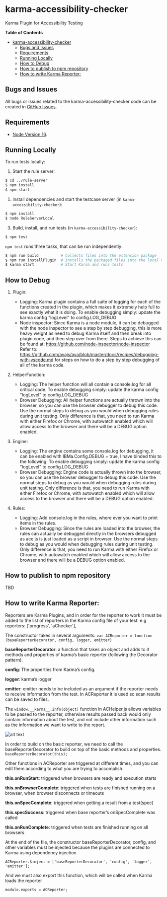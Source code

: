 # karma-accessibility-checker

Karma Plugin for Accessibility Testing

<!-- START doctoc generated TOC please keep comment here to allow auto update -->
<!-- DON'T EDIT THIS SECTION, INSTEAD RE-RUN doctoc TO UPDATE -->
**Table of Contents**

- [karma-accessibility-checker](#karma-accessibility-checker)
  - [Bugs and Issues](#bugs-and-issues)
  - [Requirements](#requirements)
  - [Running Locally](#running-locally)
  - [How to Debug](#how-to-debug)
  - [How to publish to npm repository](#how-to-publish-to-npm-repository)
  - [How to write Karma Reporter:](#how-to-write-karma-reporter)

<!-- END doctoc generated TOC please keep comment here to allow auto update -->

## Bugs and Issues

All bugs or issues related to the karma-accessibility-checker code can be created in [GitHub Issues](https://github.com/IBMa/equal-access/issues).

## Requirements

* [Node Version 16](https://nodejs.org/en/download/).

## Running Locally

To run tests locally:

1) Start the rule server:
```bash
$ cd ../rule-server
$ npm install
$ npm start
```
1) Install dependencies and start the testcase server (in `karma-accessibility-checker`):
```bash
$ npm install
$ node RuleServerLocal
```
3) Build, install, and run tests (in `karma-accessibility-checker`):
```bash
$ npm test
```

`npm test` runs three tasks, that can be run independently:
```bash
$ npm run build          # Collects files into the extension package
$ npm run installPlugin  # Installs the packaged files into the local node_modules
$ karma start            # Start Karma and runs tests
```

## How to Debug
1. Plugin:
    - Logging:
        Karma plugin contains a full suite of logging for each of the functions created in the plugin, which makes it extremely help full to see exactly what it is doing.
        To enable debugging simply: update the karma config "logLevel" to config.LOG_DEBUG
    - Node inspector:
        Since Karma is a node module, it can be debugged with the node inspector to see a step by step debugging, this is more heavy weight as need to debug Karma itself and then break into plugin code, and then step over from there. Steps to achieve this can be found at:  https://github.com/node-inspector/node-inspector
        Refer to: https://github.com/avajs/ava/blob/master/docs/recipes/debugging-with-vscode.md for steps on how to do a step by step debugging of all of the karma code.

2. HelperFunction:
    - Logging:
        The helper function will all contain a console.log for all critical code.
        To enable debugging simply: update the karma config "logLevel" to config.LOG_DEBUG
    - Browser Debugging:
        All helper functions are actually thrown into the browser, so you can use the browser debugger to debug this code. Use the normal steps to debug as you would when debugging rules during unit testing. Only difference is that, you need to run Karma with either Firefox or Chrome, with autowatch enabled which will allow access to the browser and there will be a DEBUG option enabled.

3. Engine:
    - Logging:
        The engine contains some console.log for debugging, it can be enabled with IBMa.Config.DEBUG = true, I have binded this to the following:
        To enable debugging simply: update the karma config "logLevel" to config.LOG_DEBUG
    - Browser Debugging:
        Engine code is actually thrown into the browser, so you can use the browser debugger to debug this code. Use the normal steps to debug as you would when debugging rules during unit testing. Only difference is that, you need to run Karma with either Firefox or Chrome, with autowatch enabled which will allow access to the browser and there will be a DEBUG option enabled.

4. Rules:
    - Logging:
        Add console.log in the rules, where ever you want to print items in the rules.
    - Browser Debugging:
        Since the rules are loaded into the browser, the rules can actually be debugged directly in the browsers debugged as ace.js is just loaded as a script in browser. Use the normal steps to debug as you would when debugging rules during unit testing. Only difference is that, you need to run Karma with either Firefox or Chrome, with autowatch enabled which will allow access to the browser and there will be a DEBUG option enabled.

## How to publish to npm repository

TBD

## How to write Karma Reporter:

Reporters are Karma Plugins, and in order for the reporter to work it must be added to the list of reporters in the Karma config file of your test: e.g reporters: ['progress', 'aChecker'],

The constructor takes in several arguments:
```var ACReporter = function (baseReporterDecorator, config, logger, emitter) ```

**baseReporterDecorator**: a function that takes an object and adds to it methods and properties of karma’s basic reporter (following the Decorator pattern).

**config**: The properties from Karma’s config.

**logger**: karma’s logger

**emitter**: emitter needs to be included as an argument if the reporter needs to receive information from the test. In ACReporter it is used so scan results can be saved to files.

The ```window.__karma__.info(object)``` function in ACHelper.js allows variables to be passed to the reporter, otherwise results passed back would only contain information about the test, and not include other information such as the information we want to write to the report.

![alt text](./windowinfokarma.png)

In order to build on the basic reporter, we need to call the baseReporterDecorator to build on top of the basic methods and properties.
```baseReporterDecorator(this);```

Other functions in ACReporter are triggered at different times, and you can edit them according to what you are trying to accomplish.

**this.onRunStart**: triggered when browsers are ready and execution starts

**this.onBrowserComplete**: triggered when tests are finished running on a browser, when browser disconnects or timeouts

**this.onSpecComplete**: triggered when getting a result from a test(spec)

**this.specSuccess**: triggered when base reporter’s onSpecComplete was called

**this.onRunComplete**: triggered when tests are finished running on all browsers

At the end of the file, the constructor baseReporterDecorator, config, and other variables must be injected because the plugins are connected to Karma using dependency injection.

```ACReporter.$inject = ['baseReporterDecorator', 'config', 'logger', 'emitter'];```

And we must also export this function, which will be called when Karma loads the reporter

```module.exports = ACReporter;```
